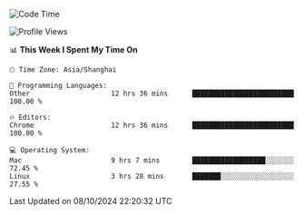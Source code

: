 <!--START_SECTION:waka-->
![Code Time](http://img.shields.io/badge/Code%20Time-2%2C833%20hrs%2036%20mins-blue)

![Profile Views](http://img.shields.io/badge/Profile%20Views-0-blue)

📊 **This Week I Spent My Time On** 

```text
🕑︎ Time Zone: Asia/Shanghai

💬 Programming Languages: 
Other                    12 hrs 36 mins      █████████████████████████   100.00 % 

🔥 Editors: 
Chrome                   12 hrs 36 mins      █████████████████████████   100.00 % 

💻 Operating System: 
Mac                      9 hrs 7 mins        ██████████████████░░░░░░░   72.45 % 
Linux                    3 hrs 28 mins       ███████░░░░░░░░░░░░░░░░░░   27.55 % 
```


 Last Updated on 08/10/2024 22:20:32 UTC
<!--END_SECTION:waka-->